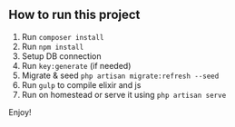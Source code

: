 ## How to run this project

1. Run `composer install`
2. Run `npm install`
3. Setup DB connection
4. Run `key:generate` (if needed)
5. Migrate & seed `php artisan migrate:refresh --seed`
6. Run `gulp` to compile elixir and js
7. Run on homestead or serve it using `php artisan serve`

Enjoy!